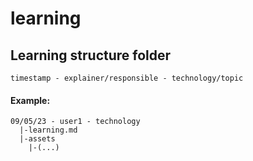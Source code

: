 # learning
## Learning structure folder
`timestamp - explainer/responsible - technology/topic`
#### Example:
```
09/05/23 - user1 - technology
  |-learning.md
  |-assets
    |-(...)
```
